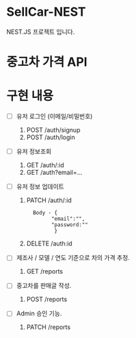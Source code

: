 # SellCar-NEST
NEST.JS 프로젝트 입니다.

# 중고차 가격 API

# 구현 내용
- [ ] 유저 로그인 (이메일/비밀번호)
    1) POST /auth/signup
    2) POST /auth/login
- [ ] 유저 정보조회
    1) GET /auth/:id
    2) GET /auth?email=...
- [ ] 유저 정보 업데이트
    1) PATCH /auth/:id
        ```
          Body - {
                "email":"",
                "password:""
                 }
        ```
    2) DELETE /auth:id
    
 - [ ] 제조사 / 모델 / 연도 기준으로 차의 가격 추정. 
    1) GET /reports
 - [ ] 중고차를 판매글 작성.
    1) POST /reports
 - [ ] Admin 승인 기능. 
    1) PATCH /reports
